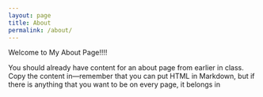 ```yaml
---
layout: page
title: About
permalink: /about/
---
```


Welcome to My About Page!!!!

You should already have content for an about page from earlier in class. Copy the content in—remember that you can put HTML in Markdown, but if there is anything that you want to be on every page, it belongs in
